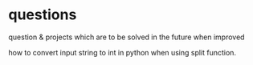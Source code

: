 # questions
question &amp; projects which are to be solved in the future when improved

how to convert input string to int in python when using split function.
